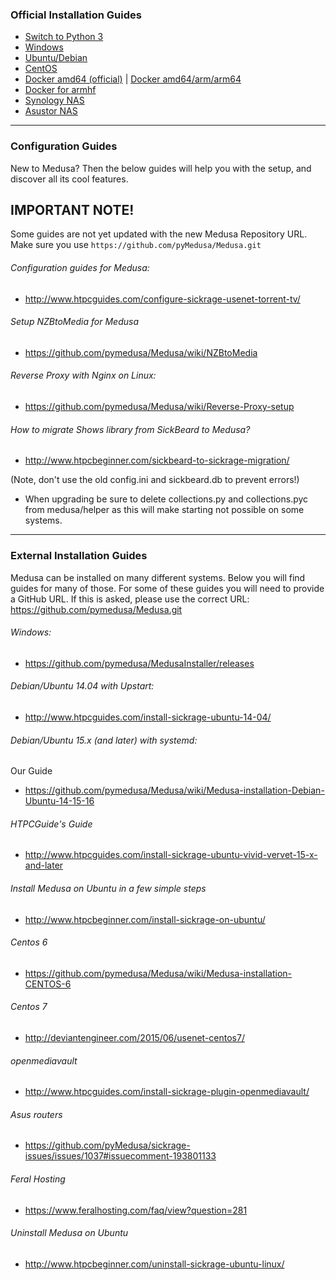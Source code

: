 ### Official Installation Guides

- [Switch to Python 3](https://github.com/pymedusa/Medusa/wiki/Switch-to-Python-3)
- [Windows](https://github.com/pymedusa/Medusa/wiki/Medusa-Windows-Installer)
- [Ubuntu/Debian](https://github.com/pymedusa/Medusa/wiki/Medusa-installation-Debian-Ubuntu)
- [CentOS](https://github.com/pymedusa/Medusa/wiki/Medusa-installation-CentOS)
- [Docker amd64 (official)](https://hub.docker.com/r/pymedusa/medusa) | [Docker amd64/arm/arm64](https://hub.docker.com/r/linuxserver/medusa)
- [Docker for armhf](https://github.com/pymedusa/Medusa/wiki/Medusa-Docker-for-ARMHF--and-Nginx-Proxy-Config#install-docker-for-armhf)
- [Synology NAS](https://github.com/SynoCommunity/spksrc/issues/3710#issuecomment-524808904)
- [Asustor NAS](https://github.com/pymedusa/Medusa/issues/7342#issuecomment-553765241)

--------------------
### Configuration Guides

New to Medusa? Then the below guides will help you with the setup, and discover all its cool features.

## IMPORTANT NOTE!  
Some guides are not yet updated with the new Medusa Repository URL.  
Make sure you use `https://github.com/pyMedusa/Medusa.git`

###### Configuration guides for Medusa:
* http://www.htpcguides.com/configure-sickrage-usenet-torrent-tv/

###### Setup NZBtoMedia for Medusa
* https://github.com/pymedusa/Medusa/wiki/NZBtoMedia

###### Reverse Proxy with Nginx on Linux:
* https://github.com/pymedusa/Medusa/wiki/Reverse-Proxy-setup

###### How to migrate Shows library from SickBeard to Medusa?
* http://www.htpcbeginner.com/sickbeard-to-sickrage-migration/

(Note, don't use the old config.ini and sickbeard.db to prevent errors!)

* When upgrading be sure to delete collections.py and collections.pyc from medusa/helper as this will make starting not possible on some systems.

--------------------
### External Installation Guides

Medusa can be installed on many different systems. Below you will find guides for many of those.
For some of these guides you will need to provide a GitHub URL. If this is asked, please use the correct URL: https://github.com/pymedusa/Medusa.git

###### Windows:
* https://github.com/pymedusa/MedusaInstaller/releases

###### Debian/Ubuntu 14.04 with Upstart:
* http://www.htpcguides.com/install-sickrage-ubuntu-14-04/

###### Debian/Ubuntu 15.x (and later) with systemd:
Our Guide
* https://github.com/pymedusa/Medusa/wiki/Medusa-installation-Debian-Ubuntu-14-15-16

###### HTPCGuide's Guide
* http://www.htpcguides.com/install-sickrage-ubuntu-vivid-vervet-15-x-and-later

###### Install Medusa on Ubuntu in a few simple steps  
* http://www.htpcbeginner.com/install-sickrage-on-ubuntu/  

###### Centos 6
* https://github.com/pymedusa/Medusa/wiki/Medusa-installation-CENTOS-6

###### Centos 7
* http://deviantengineer.com/2015/06/usenet-centos7/

###### openmediavault
* http://www.htpcguides.com/install-sickrage-plugin-openmediavault/  

###### Asus routers
* https://github.com/pyMedusa/sickrage-issues/issues/1037#issuecomment-193801133  

###### Feral Hosting  
* https://www.feralhosting.com/faq/view?question=281  

###### Uninstall Medusa on Ubuntu
* http://www.htpcbeginner.com/uninstall-sickrage-ubuntu-linux/
